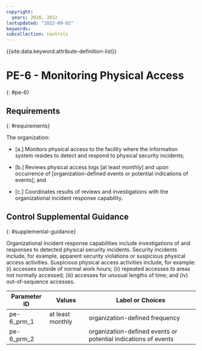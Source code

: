 ```yaml
---
copyright:
  years: 2020, 2022
lastupdated: "2022-09-02"
keywords: 
subcollection: controls
---
```



{{site.data.keyword.attribute-definition-list}}


# PE-6 - Monitoring Physical Access
{: #pe-6}

## Requirements
{: #requirements}

The organization:

- \[a.\] Monitors physical access to the facility where the information system resides to detect and respond to physical security incidents;

- \[b.\] Reviews physical access logs [at least monthly] and upon occurrence of [organization-defined events or potential indications of events]; and

- \[c.\] Coordinates results of reviews and investigations with the organizational incident response capability.

## Control Supplemental Guidance
{: #supplemental-guidance}

Organizational incident response capabilities include investigations of and responses to detected physical security incidents. Security incidents include, for example, apparent security violations or suspicious physical access activities. Suspicious physical access activities include, for example: (i) accesses outside of normal work hours; (ii) repeated accesses to areas not normally accessed; (iii) accesses for unusual lengths of time; and (iv) out-of-sequence accesses.

| Parameter ID | Values | Label or Choices |
|---|---|---|
| pe-6_prm_1 | at least monthly | organization-defined frequency |
| pe-6_prm_2 |  | organization-defined events or potential indications of events |

